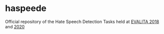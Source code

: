# haspeede
Official repository of the Hate Speech Detection Tasks held at [EVALITA 2018](http://www.evalita.it/2018) and [2020](http://www.evalita.it/2020)
